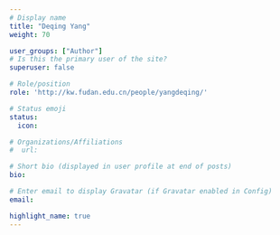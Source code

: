 ```yaml
---
# Display name
title: "Deqing Yang"
weight: 70

user_groups: ["Author"]
# Is this the primary user of the site?
superuser: false

# Role/position
role: 'http://kw.fudan.edu.cn/people/yangdeqing/'

# Status emoji
status:
  icon: 

# Organizations/Affiliations
#  url: 

# Short bio (displayed in user profile at end of posts)
bio: 

# Enter email to display Gravatar (if Gravatar enabled in Config)
email: 

highlight_name: true
---
```


